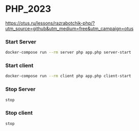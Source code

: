 # PHP_2023

https://otus.ru/lessons/razrabotchik-php/?utm_source=github&utm_medium=free&utm_campaign=otus

### Start Server
```bash
docker-compose run --rm server php app.php server-start
```
### Start client
```bash
docker-compose run --rm client php app.php client-start
```
### Stop Server
```bash
stop
```
### Stop client
```bash
stop
```